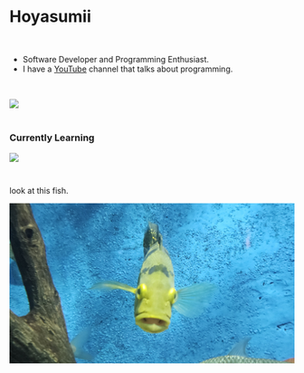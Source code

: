 # Hoyasumii

<br/>

- Software Developer and Programming Enthusiast.
- I have a [YouTube](https://youtube.com/@Hoyasumii) channel that talks about programming.

<br/>

![](https://skillicons.dev/icons?i=ts,vitest,express,nestjs,prisma,bun,elysia,react,next,sass,tailwind,mysql,mongo,python,docker)

#

### Currently Learning

![](https://skillicons.dev/icons?i=terraform,githubactions,kubernetes,aws)

#

look at this fish.

![](./fucked-fish.jpg)
